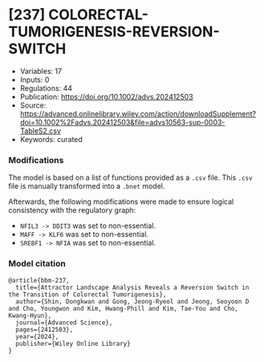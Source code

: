 # \[237\] COLORECTAL-TUMORIGENESIS-REVERSION-SWITCH

 - Variables: 17
 - Inputs: 0
 - Regulations: 44
 - Publication:  https://doi.org/10.1002/advs.202412503
 - Source: https://advanced.onlinelibrary.wiley.com/action/downloadSupplement?doi=10.1002%2Fadvs.202412503&file=advs10563-sup-0003-TableS2.csv
 - Keywords: curated


### Modifications

The model is based on a list of functions provided as a `.csv` file. This `.csv` file is manually transformed into a `.bnet` model.

Afterwards, the following modifications were made to ensure logical consistency with the regulatory graph:
 - `NFIL3 -> DDIT3` was set to non-essential.
 - `MAFF -> KLF6` was set to non-essential.
 - `SREBF1 -> NFIA` was set to non-essential.

### Model citation

```
@article{bbm-237,
  title={Attractor Landscape Analysis Reveals a Reversion Switch in the Transition of Colorectal Tumorigenesis},
  author={Shin, Dongkwan and Gong, Jeong-Ryeol and Jeong, Seoyoon D and Cho, Youngwon and Kim, Hwang-Phill and Kim, Tae-You and Cho, Kwang-Hyun},
  journal={Advanced Science},
  pages={2412503},
  year={2024},
  publisher={Wiley Online Library}
}
```

